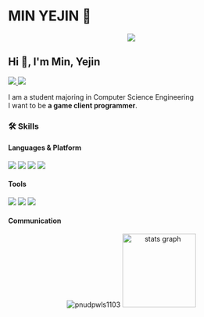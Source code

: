 # MIN YEJIN 💫
<div align="center">
  <img src="https://capsule-render.vercel.app/api?type=waving&color=timeGradient&height=300&section=header&text=Min%20Yejin&fontSize=90" />
</div>

<h2> Hi 👋, I'm Min, Yejin </h3>
<p>
  <a href="https://donkeysdevelpment.tistory.com/">
    <img src="https://img.shields.io/badge/Blog-000000?style=for-the-badge&logo=tistory&logoColor=whit" />
  </a>
  <a href="mailto:pnudpwls1103@pusan.ac.kr">
    <img src="https://img.shields.io/badge/Email-pnudpwls1103@pusan.ac.kr-D14836?style=for-the-badge&logo=gmail&logoColor=white" />
  </a>
</p>
I am a student majoring in Computer Science Engineering
</br>
I want to be <b>a game client programmer</b>.

<h3 align="left">🛠️ Skills</h3>
<h4 align="left">Languages & Platform</h3>
<p>
  <img src="https://img.shields.io/badge/Unity-100000?style=for-the-badge&logo=unity&logoColor=white"/>
  <img src="https://img.shields.io/badge/C-00599C?style=for-the-badge&logo=c&logoColor=white"/>
  <img src="https://img.shields.io/badge/C%2B%2B-00599C?style=for-the-badge&logo=c%2B%2B&logoColor=white"/>
  <img src="https://img.shields.io/badge/Python-FFD43B?style=for-the-badge&logo=python&logoColor=blue"/>
</p>

<h4 align="left">Tools</h3>
<p>
  <img src="https://img.shields.io/badge/GIT-E44C30?style=for-the-badge&logo=git&logoColor=white"/>
  <img src="https://img.shields.io/badge/GitHub-100000?style=for-the-badge&logo=github&logoColor=white"/>
  <img src="https://img.shields.io/badge/VSCode-0078D4?style=for-the-badge&logo=visual%20studio%20code&logoColor=white"/>
</p>

<h4 align="left">Communication</h3>
<p>

</p>


<p align="center">
  <img src="https://github-readme-stats.vercel.app/api/top-langs?username=pnudpwls1103&show_icons=true&locale=en&layout=compact" alt="pnudpwls1103" />
  <img src="https://github-readme-stats.vercel.app/api?username=pnudpwls1103&hide_title=false&hide_rank=false&show_icons=true&include_all_commits=true&count_private=true&disable_animations=false&theme=dracula&locale=en&hide_border=false" height="150" alt="stats graph"  />
</p>

